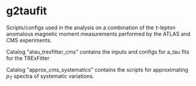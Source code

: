 # g2taufit

Scripts/configs used in the analysis on a combination of the $\tau$-lepton anomalous magnetic moment measurements performed by the ATLAS and CMS experiments.


Catalog "atau_trexfitter_cms" contains the inputs and configs for a_tau fits for the TRExFitter

Catalog "approx_cms_systematics" contains the scripts for approximating $p_T$ spectra of systematic variations.
